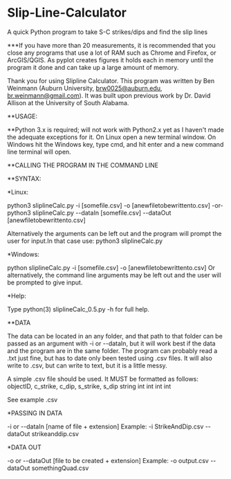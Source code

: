 # Slip-Line-Calculator
A quick Python program to take S-C strikes/dips and find the slip lines

***If you have more than 20 measurements, it is recommended that you close any programs that use a lot of RAM such as Chrome and Firefox, or ArcGIS/QGIS. As pyplot creates figures it holds each in memory until the program it done and can take up a large amount of memory.

Thank you for using Slipline Calculator. This program was written by Ben Weinmann (Auburn University, brw0025@auburn.edu, br.weinmann@gmail.com). It was built upon previous work by Dr. David Allison at the University of South Alabama.

**USAGE:

**Python 3.x is required; will not work with Python2.x yet as I haven't made the adequate exceptions for it.
On Linux open a new terminal window.
On Windows hit the Windows key, type cmd, and hit enter and a new command line terminal will open. 


**CALLING THE PROGRAM IN THE COMMAND LINE

**SYNTAX:

*Linux: 

python3 sliplineCalc.py -i [somefile.csv] -o [anewfiletobewrittento.csv] 
-or-
python3 sliplineCalc.py --dataIn [somefile.csv] --dataOut [anewfiletobewrittento.csv]

Alternatively the arguments can be left out and the program will prompt the user for input.In that case use: python3 sliplineCalc.py

*Windows:

python sliplineCalc.py -i [somefile.csv] -o [anewfiletobewrittento.csv]
Or alternatively, the command line arguments may be left out and the user will be prompted to give input.

*Help:

Type python(3) sliplineCalc_0.5.py -h for full help.

**DATA

The data can be located in an any folder, and that path to that folder can be passed as an argument with -i or --dataIn, but it will work best if the data and the program are in the same folder.
The program can probably read a .txt just fine, but has to date only been tested using .csv files. It will also write to .csv, but can write to text, but it is a little messy.

A simple .csv file should be used. It MUST be formatted as follows:
objectID, c_strike, c_dip, s_strike, s_dip
string    int       int    int       int

See example .csv 


*PASSING IN DATA

-i or --dataIn [name of file + extension]
Example: -i StrikeAndDip.csv
         --dataOut strikeanddip.csv


*DATA OUT

-o or --dataOut [file to be created + extension]
Example: -o output.csv
         --dataOut somethingQuad.csv
